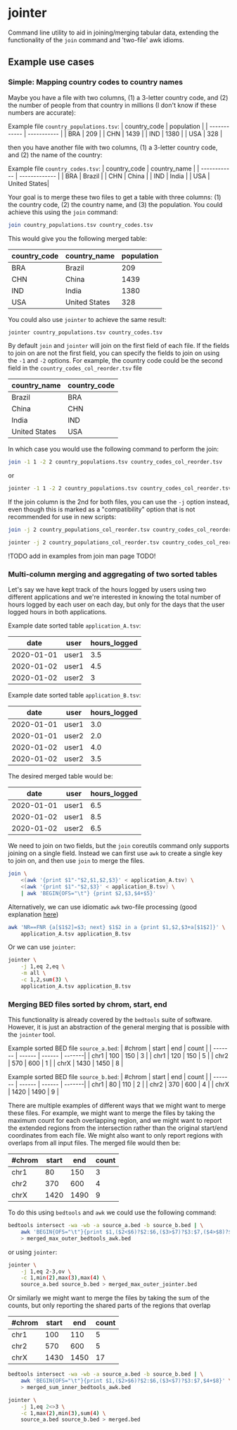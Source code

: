 # jointer
Command line utility to aid in joining/merging tabular data, extending the functionality of the `join` command and 'two-file' awk idioms.

## Example use cases

### Simple: Mapping country codes to country names
Maybe you have a file with two columns, (1) a 3-letter country code, and
(2) the number of people from that country in millions (I don't know if these
numbers are accurate):

Example file `country_populations.tsv`:
| country_code |  population |
| ------------ | ----------- |
| BRA          |  209        |
| CHN          |  1439       |
| IND          |  1380       |
| USA          |  328        |

then you have another file with two columns, (1) a 3-letter country code, and
(2) the name of the country:

Example file `country_codes.tsv`:
| country_code |  country_name |
| ------------ | ------------- |
| BRA          |  Brazil       |
| CHN          |  China        |
| IND          |  India        |
| USA          |  United States|

Your goal is to merge these two files to get a table with three columns:
(1) the country code, (2) the country name, and (3) the population. You
could achieve this using the `join` command:

```bash
join country_populations.tsv country_codes.tsv
```

This would give you the following merged table:

| country_code |  country_name |  population |
| ------------ | ------------- | ----------- |
| BRA          |  Brazil       |  209        |
| CHN          |  China        |  1439       |
| IND          |  India        |  1380       |
| USA          |  United States|  328        |

You could also use `jointer` to achieve the same result:

```bash
jointer country_populations.tsv country_codes.tsv
```

By default `join` and `jointer` will join on the first field of each file. If the
fields to join on are not the first field, you can specify the fields to join on
using the `-1` and `-2` options. For example, the country code could be the second field in
the `country_codes_col_reorder.tsv` file

| country_name |  country_code |
| ------------ | ------------- |
| Brazil       |  BRA          |
| China        |  CHN          |
| India        |  IND          |
| United States|  USA          |

In which case you would use the following command to perform the join:
```bash
join -1 1 -2 2 country_populations.tsv country_codes_col_reorder.tsv
```
or
```bash
jointer -1 1 -2 2 country_populations.tsv country_codes_col_reorder.tsv
```

If the join column is the 2nd for both files, you can use the `-j` option instead,
even though this is marked as a "compatibility" option that is not recommended for
use in new scripts:
```bash
join -j 2 country_populations_col_reorder.tsv country_codes_col_reorder.tsv
```
```bash
jointer -j 2 country_populations_col_reorder.tsv country_codes_col_reorder.tsv
```

!TODO add in examples from join man page TODO!

### Multi-column merging and aggregating of two sorted tables
Let's say we have kept track of the hours logged by users using two different applications
and we're interested in knowing the total number of hours logged by each user on each day,
but only for the days that the user logged hours in both applications.

Example date sorted table `application_A.tsv`:

| date |  user |  hours_logged |
| ---- | ----- | --------------|
| 2020-01-01 |  user1 |  3.5 |
| 2020-01-02 |  user1 |  4.5 |
| 2020-01-02 |  user2 |  3   |

Example date sorted table `application_B.tsv`:

| date |  user |  hours_logged |
| ---- | ----- | --------------|
| 2020-01-01 |  user1 |  3.0 |
| 2020-01-01 |  user2 |  2.0 |
| 2020-01-02 |  user1 |  4.0 |
| 2020-01-02 |  user2 |  3.5 |

The desired merged table would be:

| date |  user |  hours_logged |
| ---- | ----- | --------------|
| 2020-01-01 |  user1 |  6.5 |
| 2020-01-02 |  user1 |  8.5 |
| 2020-01-02 |  user2 |  6.5 |

We need to join on two fields, but the `join` coreutils command only supports
joining on a single field. Instead we can first use `awk` to create a single key
to join on, and then use `join` to merge the files.
```bash
join \
    <(awk '{print $1"-"$2,$1,$2,$3}' < application_A.tsv) \
    <(awk '{print $1"-"$2,$3}' < application_B.tsv) \
    | awk 'BEGIN{OFS="\t"} {print $2,$3,$4+$5}'
```

Alternatively, we can use idiomatic `awk` two-file processing
(good explanation [here](https://backreference.org/2010/02/10/idiomatic-awk/))
```bash
awk 'NR==FNR {a[$1$2]=$3; next} $1$2 in a {print $1,$2,$3+a[$1$2]}' \
    application_A.tsv application_B.tsv
```

Or we can use `jointer`:
```bash
jointer \
    -j 1,eq 2,eq \
    -m all \
    -c 1,2,sum(3) \
    application_A.tsv application_B.tsv
```

### Merging BED files sorted by chrom, start, end
This functionality is already covered by the `bedtools` suite
of software. However, it is just an abstraction of the general
merging that is possible with the `jointer` tool.

Example sorted BED file `source_a.bed`:
| #chrom  |  start |   end  | count  |
| ------- | ------ | ------ | -------|
| chr1    |  100   |   150  | 3      |
| chr1    |  120   |   150  | 5      |
| chr2    |  570   |   600  | 1      |
| chrX    | 1430   |  1450  | 8      |

Example sorted BED file `source_b.bed`:
| #chrom  |  start |   end  | count  |
| ------- | ------ | ------ | -------|
| chr1    |   80   |   110  | 2      |
| chr2    |  370   |   600  | 4      |
| chrX    | 1420   |  1490  | 9      |

There are multiple examples of different ways that we might want to merge these files.
For example, we might want to merge the files by taking the maximum count for each
overlapping region, and we might want to report the extended regions from the intersection
rather than the original start/end coordinates from each file. We might also want to
only report regions with overlaps from all input files. The merged file would then be:

| #chrom  |  start |   end  | count  |
| ------- | ------ | ------ | -------|
| chr1    |   80   |   150  | 3      |
| chr2    |  370   |   600  | 4      |
| chrX    | 1420   |  1490  | 9      |

To do this using `bedtools` and `awk` we could use the following command:
```bash
bedtools intersect -wa -wb -a source_a.bed -b source_b.bed | \
    awk 'BEGIN{OFS="\t"}{print $1,($2<$6)?$2:$6,($3>$7)?$3:$7,($4>$8)?$4:$8}' \
    > merged_max_outer_bedtools_awk.bed
```

or using `jointer`:
```bash
jointer \
    -j 1,eq 2-3,ov \
    -c 1,min(2),max(3),max(4) \
    source_a.bed source_b.bed > merged_max_outer_jointer.bed
```

Or similarly we might want to merge the files by taking the sum of the counts, but
only reporting the shared parts of the regions that overlap

| #chrom  |  start |   end  | count  |
| ------- | ------ | ------ | -------|
| chr1    |  100   |   110  | 5      |
| chr2    |  570   |   600  | 5      |
| chrX    | 1430   |  1450  | 17     |

```bash
bedtools intersect -wa -wb -a source_a.bed -b source_b.bed | \
    awk 'BEGIN{OFS="\t"}{print $1,($2>$6)?$2:$6,($3<$7)?$3:$7,$4+$8}' \
    > merged_sum_inner_bedtools_awk.bed
```

```bash
jointer \
    -j 1,eq 2<>3 \
    -c 1,max(2),min(3),sum(4) \
    source_a.bed source_b.bed > merged.bed
```

